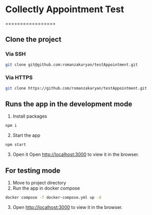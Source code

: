 # Collectly Appointment Test
=================

## Clone the project
### Via SSH
```sh
git clone git@github.com:romanzakaryan/testAppointment.git
```
### Via HTTPS
```sh
git clone https://github.com/romanzakaryan/testAppointment.git
```

## Runs the app in the development mode
1. Install packages
```sh
npm i
```
2. Start the app
```sh
npm start
```
3. Open it
Open [http://localhost:3000](http://localhost:3000) to view it in the browser.

## For testing mode
1. Move to project directory
2. Run the app in docker compose
```sh
docker compose -f docker-compose.yml up -d
```
3. Open [http://localhost:3000](http://localhost:3000) to view it in the browser.